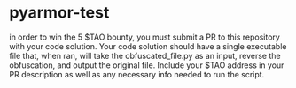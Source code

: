 # pyarmor-test

in order to win the 5 $TAO bounty, you must submit a PR to this repository with your code solution. Your code solution should have a single executable file that, when ran, will take the obfuscated_file.py as an input, reverse the obfuscation, and output the original file. Include your $TAO address in your PR description as well as any necessary info needed to run the script. 
